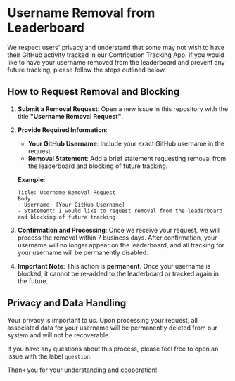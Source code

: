 # Username Removal from Leaderboard

We respect users' privacy and understand that some may not wish to have their GitHub activity tracked in our Contribution Tracking App. If you would like to have your username removed from the leaderboard and prevent any future tracking, please follow the steps outlined below.

## How to Request Removal and Blocking

1. **Submit a Removal Request**: Open a new issue in this repository with the title **"Username Removal Request"**.

2. **Provide Required Information**:
   - **Your GitHub Username**: Include your exact GitHub username in the request.
   - **Removal Statement**: Add a brief statement requesting removal from the leaderboard and blocking of future tracking.
   
   **Example**:
   ```
   Title: Username Removal Request
   Body:
   - Username: [Your GitHub Username]
   - Statement: I would like to request removal from the leaderboard and blocking of future tracking.
   ```

3. **Confirmation and Processing**: Once we receive your request, we will process the removal within 7 business days. After confirmation, your username will no longer appear on the leaderboard, and all tracking for your username will be permanently disabled.

4. **Important Note**: This action is **permanent**. Once your username is blocked, it cannot be re-added to the leaderboard or tracked again in the future.

## Privacy and Data Handling

Your privacy is important to us. Upon processing your request, all associated data for your username will be permanently deleted from our system and will not be recoverable.

If you have any questions about this process, please feel free to open an issue with the label `question`.

Thank you for your understanding and cooperation!
